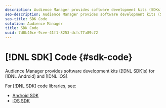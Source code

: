 ```yaml
---
description: Audience Manager provides software development kits (SDKs) for Android and iOS.
seo-description: Audience Manager provides software development kits (SDKs) for Android and iOS.
seo-title: SDK Code
solution: Audience Manager
title: SDK Code
uuid: 7d0b40ce-9cee-41f1-8253-dcfc77a89c72
---
```


# [!DNL SDK] Code {#sdk-code}

Audience Manager provides software development kits ([!DNL SDK]s) for [!DNL Android] and [!DNL iOS].

For [!DNL SDK] code libraries, see:

* [Android SDK](https://experiencecloud.adobe.com/resources/help/en_US/mobile/android/?f=audience_manager.html)
* [iOS SDK](https://experiencecloud.adobe.com/resources/help/en_US/mobile/ios/?f=amm.html)